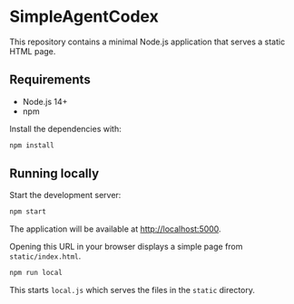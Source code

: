 # SimpleAgentCodex

This repository contains a minimal Node.js application that serves a static HTML page.

## Requirements

- Node.js 14+
- npm

Install the dependencies with:

```bash
npm install
```

## Running locally

Start the development server:

```bash
npm start
```

The application will be available at [http://localhost:5000](http://localhost:5000).

Opening this URL in your browser displays a simple page from `static/index.html`.


```bash
npm run local
```

This starts `local.js` which serves the files in the `static` directory.
